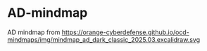 # AD-mindmap
AD mindmap from https://orange-cyberdefense.github.io/ocd-mindmaps/img/mindmap_ad_dark_classic_2025.03.excalidraw.svg
